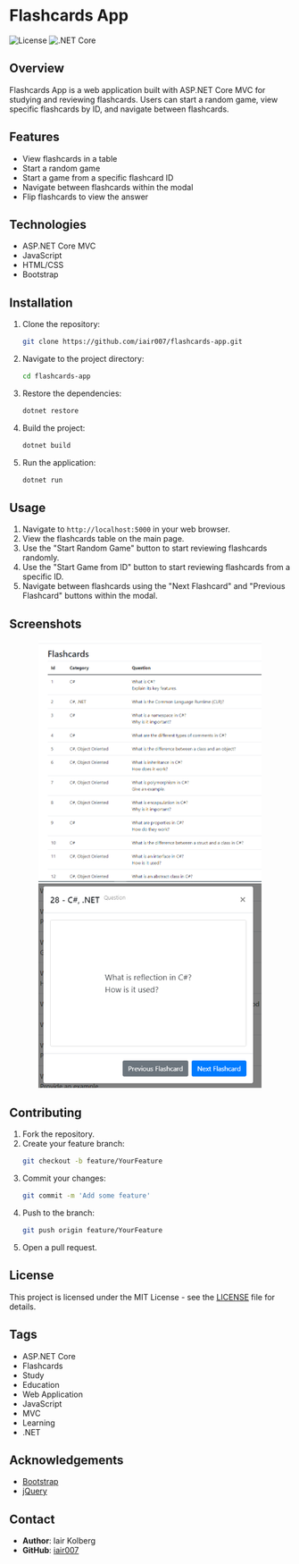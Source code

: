 # Flashcards App

![License](https://img.shields.io/badge/license-MIT-blue.svg)
![.NET Core](https://github.com/iair007/flashcards-app/workflows/.NET%20Core/badge.svg)

## Overview
Flashcards App is a web application built with ASP.NET Core MVC for studying and reviewing flashcards. Users can start a random game, view specific flashcards by ID, and navigate between flashcards.

## Features
- View flashcards in a table
- Start a random game
- Start a game from a specific flashcard ID
- Navigate between flashcards within the modal
- Flip flashcards to view the answer

## Technologies
- ASP.NET Core MVC
- JavaScript
- HTML/CSS
- Bootstrap

## Installation

1. Clone the repository:
    ```bash
    git clone https://github.com/iair007/flashcards-app.git
    ```
2. Navigate to the project directory:
    ```bash
    cd flashcards-app
    ```
3. Restore the dependencies:
    ```bash
    dotnet restore
    ```
4. Build the project:
    ```bash
    dotnet build
    ```
5. Run the application:
    ```bash
    dotnet run
    ```

## Usage
1. Navigate to `http://localhost:5000` in your web browser.
2. View the flashcards table on the main page.
3. Use the "Start Random Game" button to start reviewing flashcards randomly.
4. Use the "Start Game from ID" button to start reviewing flashcards from a specific ID.
5. Navigate between flashcards using the "Next Flashcard" and "Previous Flashcard" buttons within the modal.

## Screenshots
<p align="center">
  <img src="Screenshots/table.PNG" alt="Flashcards Table" width="400"/>
  <img src="Screenshots/modal.PNG" alt="Flashcard Modal" width="400"/>
</p>

## Contributing
1. Fork the repository.
2. Create your feature branch:
    ```bash
    git checkout -b feature/YourFeature
    ```
3. Commit your changes:
    ```bash
    git commit -m 'Add some feature'
    ```
4. Push to the branch:
    ```bash
    git push origin feature/YourFeature
    ```
5. Open a pull request.

## License
This project is licensed under the MIT License - see the [LICENSE](LICENSE) file for details.

## Tags
- ASP.NET Core
- Flashcards
- Study
- Education
- Web Application
- JavaScript
- MVC
- Learning
- .NET

## Acknowledgements
- [Bootstrap](https://getbootstrap.com/)
- [jQuery](https://jquery.com/)

## Contact
- **Author**: Iair Kolberg
- **GitHub**: [iair007](https://github.com/iair007)
